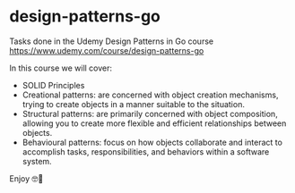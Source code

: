 # design-patterns-go

Tasks done in the Udemy Design Patterns in Go course <https://www.udemy.com/course/design-patterns-go>

In this course we will cover:

- SOLID Principles
- Creational patterns: are concerned with object creation mechanisms, trying to create objects in a manner suitable to the situation.
- Structural patterns: are primarily concerned with object composition, allowing you to create more flexible and efficient relationships between objects.
- Behavioural patterns: focus on how objects collaborate and interact to accomplish tasks, responsibilities, and behaviors within a software system.

Enjoy 🤓🤍
